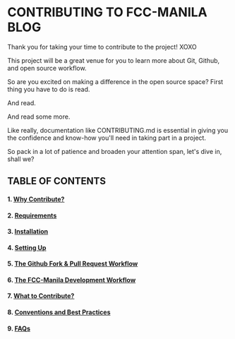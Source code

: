 # CONTRIBUTING TO FCC-MANILA BLOG
Thank you for taking your time to contribute to the project! XOXO

This project will be a great venue for you to learn more about Git, Github, and open source workflow.

So are you excited on making a difference in the open source space? First thing you have to do is read.

And read.

And read some more.

Like really, documentation like CONTRIBUTING.md is essential in giving you the confidence and know-how you'll need in taking part in a project.

So pack in a lot of patience and broaden your attention span, let's dive in, shall we?

## TABLE OF CONTENTS

#### 1. [Why Contribute?](docs/WHY_CONTRIBUTE.md)

#### 2. [Requirements](docs/REQUIREMENTS.md)

#### 3. [Installation](docs/INSTALLATION.md)

#### 4. [Setting Up](docs/SETTING_UP.md)

#### 5. [The Github Fork & Pull Request Workflow](docs/FORK_AND_PULL.md)

#### 6. [The FCC-Manila Development Workflow](docs/FCC_WORKFLOW.md)

#### 7. [What to Contribute?](docs/WHAT_TO_CONTRIBUTE.md)

#### 8. [Conventions and Best Practices](docs/BEST_PRACTICES.md)

#### 9. [FAQs](docs/FAQs.md)

